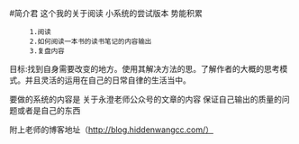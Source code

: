 #简介君
这个我的关于阅读 小系统的尝试版本
势能积累

		 1.阅读
         2.如何阅读一本书的读书笔记的内容输出
         3.复盘内容 

目标:找到自身需要改变的地方。使用其解决方法的思。了解作者的大概的思考模式。并且灵活的运用在自己的日常自律的生活当中。
		 

要做的系统的内容是 关于永澄老师公众号的文章的内容
保证自己输出的质量的问题或者是自己的东西

附上老师的博客地址（http://blog.hiddenwangcc.com/）

